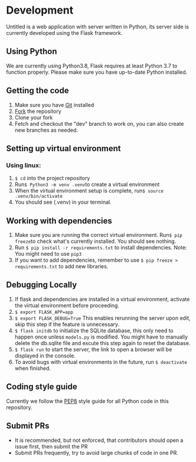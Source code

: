 # Development
Untitled is a web application with server written in Python, its server side is currently developed using the Flask framework.
## Using Python
We are currently using Python3.8, Flask requires at least Python 3.7 to function properly. Please make sure you have up-to-date Python installed.
## Getting the code
1. Make sure you have [Git](https://git-scm.com/book/en/v2/Getting-Started-Installing-Git) installed
2. [Fork](https://docs.github.com/en/get-started/quickstart/fork-a-repo) the repository
3. Clone your fork
4. Fetch and checkout the "dev" branch to work on, you can also create new branches as needed.
## Setting up virtual environment
### Using linux:
1. ` $ cd ` into the project repository
2. Run```$ Python3 -m venv .venv```to create a virtual environment
3. When the virtual environment setup is complete, run```$ source .venv/bin/activate```
4. You should see (.venv) in your terminal.
## Working with dependencies
1. Make sure you are running the correct virtual environment. Run`$ pip freeze`to check what's currently installed. You should see nothing.
2. Run `$ pip install -r requirements.txt` to install dependencies. Note: You might need to use `pip3`
3. If you want to add dependencies, remember to use `$ pip freeze > requirements.txt` to add new libraries.
## Debugging Locally
1. If flask and dependencies are installed in a virtual environment, activate the virtual environment before proceeding.
2. ```$ export FLASK_APP=app```
3. ```$ export FLASK_DEBUG=True``` This enables rerunning the server upon edit, skip this step if the feature is unnecessary.
4. ```$ flask initdb``` to initialize the SQLite database, this only need to happen once unless `models.py` is modified. You might have to manually delete the db.sqlite file and excute this step again to reset the database.
5. ```$ flask run``` to start the server, the link to open a browser will be displayed in the console. 
6. To avoid bugs with virtual environments in the future, run `$ deactivate` when finished.
## Coding style guide
Currently we follow the [PEP8](https://peps.python.org/pep-0008/) style guide for all Python code in this repository.
## Submit PRs
- It is recommended, but not enforced, that contributors should open a issue first, then submit the PR
- Submit PRs frequently, try to avoid large chunks of code in one PR.


